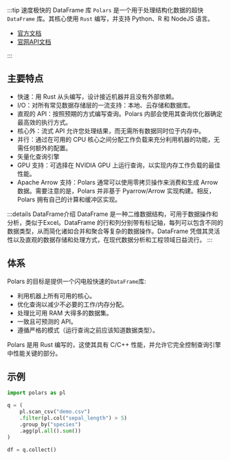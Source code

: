 :::tip 速度极快的 DataFrame 库
`Polars` 是一个用于处理结构化数据的超快 `DataFrame` 库。其核心使用 `Rust` 编写，并支持 Python、R 和 NodeJS 语言。

- [官方文档](https://docs.pola.rs/)
- [官网API文档](https://docs.pola.rs/api/python/stable/reference/index.html)

:::

## 主要特点

- 快速：用 Rust 从头编写，设计接近机器并且没有外部依赖。
- I/O：对所有常见数据存储层的一流支持：本地、云存储和数据库。
- 直观的 API：按照预期的方式编写查询。Polars 内部会使用其查询优化器确定最高效的执行方式。
- 核心外：流式 API 允许您处理结果，而无需所有数据同时位于内存中。
- 并行：通过在可用的 CPU 核心之间分配工作负载来充分利用机器的功能，无需任何额外的配置。
- 矢量化查询引擎
- GPU 支持：可选择在 NVIDIA GPU 上运行查询，以实现内存工作负载的最佳性能。
- Apache Arrow 支持：Polars 通常可以使用零拷贝操作来消费和生成 Arrow 数据。需要注意的是，Polars 并非基于 Pyarrow/Arrow 实现构建。相反，Polars 拥有自己的计算和缓冲区实现。

:::details DataFrame介绍
DataFrame 是一种二维数据结构，可用于数据操作和分析，类似于Excel。DataFrame 的行和列分别带有标记轴，每列可以包含不同的数据类型，从而简化诸如合并和聚合等复杂的数据操作。DataFrame 凭借其灵活性以及直观的数据存储和处理方式，在现代数据分析和工程领域日益流行。
:::

## 体系

Polars 的目标是提供一个闪电般快速的`DataFrame`库:

- 利用机器上所有可用的核心。
- 优化查询以减少不必要的工作/内存分配。
- 处理比可用 RAM 大得多的数据集。
- 一致且可预测的 API。
- 遵循严格的模式（运行查询之前应该知道数据类型）。

Polars 是用 Rust 编写的，这使其具有 C/C++ 性能，并允许它完全控制查询引擎中性能关键的部分。

## 示例

```python title="python"
import polars as pl

q = (
    pl.scan_csv("demo.csv")
    .filter(pl.col("sepal_length") > 5)
    .group_by("species")
    .agg(pl.all().sum())
)

df = q.collect()
```
